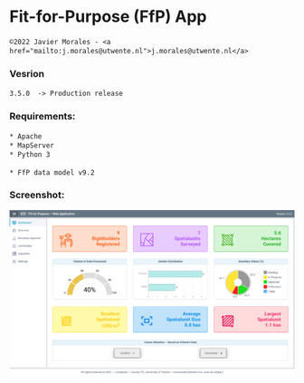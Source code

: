 # Fit-for-Purpose (FfP) App

    ©2022 Javier Morales - <a href="mailto:j.morales@utwente.nl">j.morales@utwente.nl</a>


### Vesrion
    3.5.0  -> Production release


### Requirements:

    * Apache
    * MapServer
    * Python 3

    * FfP data model v9.2


### Screenshot:

![GitHub Logo](/images/ffp-app.png)
